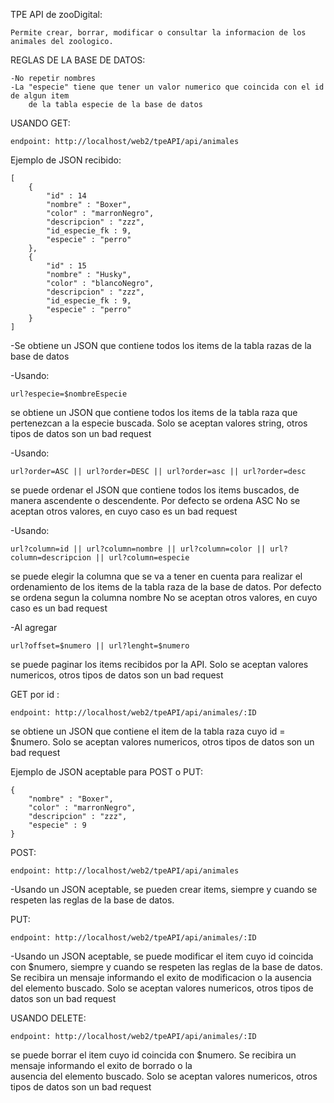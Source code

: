 TPE API de zooDigital: 

    Permite crear, borrar, modificar o consultar la informacion de los animales del zoologico.

REGLAS DE LA BASE DE DATOS:

    -No repetir nombres 
    -La "especie" tiene que tener un valor numerico que coincida con el id de algun item
        de la tabla especie de la base de datos

USANDO GET:

    endpoint: http://localhost/web2/tpeAPI/api/animales


Ejemplo de JSON recibido: 

    [
        {
            "id" : 14
            "nombre" : "Boxer",
            "color" : "marronNegro",
            "descripcion" : "zzz",
            "id_especie_fk : 9,
            "especie" : "perro"
        },
        {
            "id" : 15
            "nombre" : "Husky",
            "color" : "blancoNegro",
            "descripcion" : "zzz",
            "id_especie_fk : 9,
            "especie" : "perro"
        }
    ]
    
    
-Se obtiene un JSON que contiene todos los items de la tabla razas de la base de datos


-Usando:

    url?especie=$nombreEspecie
    
se obtiene un JSON que contiene todos
los items de la tabla raza que pertenezcan a la especie buscada.
Solo se aceptan valores string, otros tipos de datos son un bad request


-Usando: 

    url?order=ASC || url?order=DESC || url?order=asc || url?order=desc

se puede ordenar el JSON que contiene todos los items buscados, de manera ascendente o             descendente.
    Por defecto se ordena ASC
    No se aceptan otros valores, en cuyo caso es un bad request
 
 
-Usando:

    url?column=id || url?column=nombre || url?column=color || url?column=descripcion || url?column=especie

   se puede elegir la columna que se va a tener en cuenta           para realizar el ordenamiento de los items de la tabla raza de la base de datos.
    Por defecto se ordena segun la columna nombre
    No se aceptan otros valores, en cuyo caso es un bad request


-Al agregar 

    url?offset=$numero || url?lenght=$numero 

se puede paginar los items recibidos por la API.
    Solo se aceptan valores numericos, otros tipos de datos son un bad request


GET por id :

    endpoint: http://localhost/web2/tpeAPI/api/animales/:ID

se obtiene un JSON que contiene el item de la tabla
    raza cuyo id = $numero.
    Solo se aceptan valores numericos, otros tipos de datos son un bad request




Ejemplo de JSON aceptable para POST o PUT:

    {
        "nombre" : "Boxer",
        "color" : "marronNegro",
        "descripcion" : "zzz",
        "especie" : 9
    }

POST:

    endpoint: http://localhost/web2/tpeAPI/api/animales

-Usando un JSON aceptable, se pueden crear items, siempre y
    cuando se respeten las reglas de la base de datos.

PUT:

    endpoint: http://localhost/web2/tpeAPI/api/animales/:ID

-Usando un JSON aceptable, se puede modificar el item cuyo id coincida con $numero,
    siempre y cuando se respeten las reglas de la base de datos.
    Se recibira un mensaje informando el exito de modificacion o la 
    ausencia del elemento buscado.
    Solo se aceptan valores numericos, otros tipos de datos son un bad request

USANDO DELETE:

    endpoint: http://localhost/web2/tpeAPI/api/animales/:ID
 
se puede borrar el item cuyo id coincida con $numero. Se recibira un mensaje informando el exito de borrado o la   
    ausencia del elemento buscado.
    Solo se aceptan valores numericos, otros tipos de datos son un bad request



